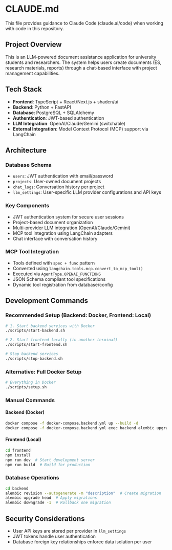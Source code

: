 # CLAUDE.md

This file provides guidance to Claude Code (claude.ai/code) when working with code in this repository.

## Project Overview

This is an LLM-powered document assistance application for university students and researchers. The system helps users create documents (ES, research materials, reports) through a chat-based interface with project management capabilities.

## Tech Stack

- **Frontend**: TypeScript + React/Next.js + shadcn/ui
- **Backend**: Python + FastAPI
- **Database**: PostgreSQL + SQLAlchemy
- **Authentication**: JWT-based authentication
- **LLM Integration**: OpenAI/Claude/Gemini (switchable)
- **External Integration**: Model Context Protocol (MCP) support via LangChain

## Architecture

### Database Schema
- `users`: JWT authentication with email/password
- `projects`: User-owned document projects
- `chat_logs`: Conversation history per project
- `llm_settings`: User-specific LLM provider configurations and API keys

### Key Components
- JWT authentication system for secure user sessions
- Project-based document organization
- Multi-provider LLM integration (OpenAI/Claude/Gemini)
- MCP tool integration using LangChain adapters
- Chat interface with conversation history

### MCP Tool Integration
- Tools defined with `spec + func` pattern
- Converted using `langchain.tools.mcp.convert_to_mcp_tool()`
- Executed via `AgentType.OPENAI_FUNCTIONS`
- JSON Schema compliant tool specifications
- Dynamic tool registration from database/config

## Development Commands

### Recommended Setup (Backend: Docker, Frontend: Local)
```bash
# 1. Start backend services with Docker
./scripts/start-backend.sh

# 2. Start frontend locally (in another terminal)
./scripts/start-frontend.sh

# Stop backend services
./scripts/stop-backend.sh
```

### Alternative: Full Docker Setup
```bash
# Everything in Docker
./scripts/setup.sh
```

### Manual Commands

#### Backend (Docker)
```bash
docker compose -f docker-compose.backend.yml up --build -d
docker compose -f docker-compose.backend.yml exec backend alembic upgrade head
```

#### Frontend (Local)
```bash
cd frontend
npm install
npm run dev  # Start development server
npm run build  # Build for production
```

### Database Operations
```bash
cd backend
alembic revision --autogenerate -m "description"  # Create migration
alembic upgrade head  # Apply migrations
alembic downgrade -1  # Rollback one migration
```

## Security Considerations
- User API keys are stored per provider in `llm_settings`
- JWT tokens handle user authentication
- Database foreign key relationships enforce data isolation per user